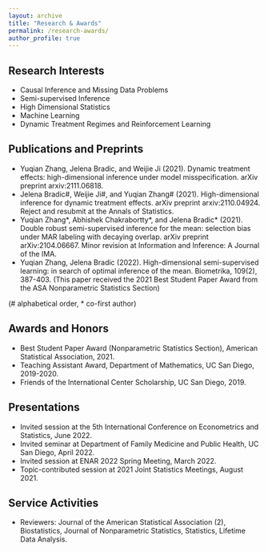 ```yaml
---
layout: archive
title: "Research & Awards"
permalink: /research-awards/
author_profile: true
---
```


Research Interests
------
<ul>
    <li>Causal Inference and Missing Data Problems</li>
    <li>Semi-supervised Inference</li>
    <li>High Dimensional Statistics</li>
    <li>Machine Learning</li>
    <li>Dynamic Treatment Regimes and Reinforcement Learning</li>
</ul>

Publications and Preprints
------
<ul>
    <li>Yuqian Zhang, Jelena Bradic, and Weijie Ji (2021). Dynamic treatment effects: high-dimensional inference under model misspecification. arXiv preprint arxiv:2111.06818.</li>
    <li>Jelena Bradic#, Weijie Ji#, and Yuqian Zhang# (2021). High-dimensional inference for dynamic treatment effects. arXiv preprint arxiv:2110.04924. Reject and resubmit at the Annals of Statistics.</li>
    <li>Yuqian Zhang*, Abhishek Chakrabortty*, and Jelena Bradic* (2021). Double robust semi-supervised inference for the mean: selection bias under MAR labeling with decaying overlap. arXiv preprint arXiv:2104.06667. Minor revision at Information and Inference: A Journal of the IMA.</li>
    <li>Yuqian Zhang, Jelena Bradic (2022). High-dimensional semi-supervised learning: in search of optimal inference of the mean. Biometrika, 109(2), 387-403. (This paper received the 2021 Best Student Paper Award from the ASA Nonparametric Statistics Section)</li>
</ul>
(# alphabetical order, * co-first author)

Awards and Honors
------
<ul>
    <li>Best Student Paper Award (Nonparametric Statistics Section), American Statistical Association, 2021.</li>
    <li>Teaching Assistant Award, Department of Mathematics, UC San Diego, 2019-2020.</li>
    <li>Friends of the International Center Scholarship, UC San Diego, 2019.</li>
</ul>

Presentations
------
<ul>
    <li>Invited session at the 5th International Conference on Econometrics and Statistics, June 2022.</li>
    <li>Invited seminar at Department of Family Medicine and Public Health, UC San Diego, April 2022.</li>
    <li>Invited session at ENAR 2022 Spring Meeting, March 2022.</li>
    <li>Topic-contributed session at 2021 Joint Statistics Meetings, August 2021. </li>
</ul>

Service Activities
------
<ul>
    <li>Reviewers: Journal of the American Statistical Association (2), Biostatistics, Journal of Nonparametric Statistics, Statistics, Lifetime Data Analysis.</li>
</ul>
